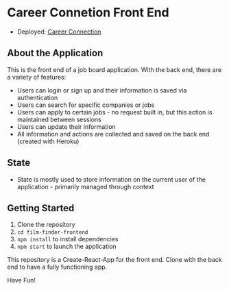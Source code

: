 # Career Connetion Front End
 - Deployed: [Career Connection](http://career-connection.demo.nickweeden.com/)

## About the Application

This is the front end of a job board application. With the back end, there are a variety of features:

 - Users can login or sign up and their information is saved via authentication
 - Users can search for specific companies or jobs
 - Users can apply to certain jobs - no request built in, but this action is maintained between sessions
 - Users can update their information
 - All information and actions are collected and saved on the back end (created with Heroku)

## State
- State is mostly used to store information on the current user of the application - primarily managed through context

## Getting Started
1. Clone the repository
2. `cd film-finder-frontend`
3. `npm install` to install dependencies
4. `npm start` to launch the application

This repository is a Create-React-App for the front end. Clone with the back end to have a fully functioning app.

Have Fun!

